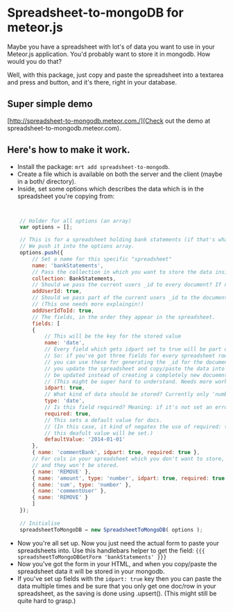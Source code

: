 # Spreadsheet-to-mongoDB for meteor.js

Maybe you have a spreadsheet with lot's of data you want to use in your Meteor.js application. You'd probably want to store it in mongodb. How would you do that?

Well, with this package, just copy and paste the spreadsheet into a textarea and press and button, and it's there, right in your database.

## Super simple demo

[http://spreadsheet-to-mongodb.meteor.com./](Check out the demo at spreadsheet-to-mongodb.meteor.com).

## Here's how to make it work.

- Install the package: `mrt add spreadsheet-to-mongodb`.
- Create a file which is available on both the server and the client (maybe in a both/ directory).
- Inside, set some options which describes the data which is in the spreadsheet you're copying from:
```javascript


	// Holder for all options (an array)
	var options = [];

	// This is for a spreadsheet holding bank statements (if that's what they're called in english).
	// We push it into the options array.
	options.push({
		// Set a name for this specific "spreadsheet"
		name: 'bankStatements',
		// Pass the collection in which you want to store the data inside
		collection: BankStatements,
		// Should we pass the current users _id to every document? If not, just ignore setting this.
		addUserId: true,
		// Should we pass part of the current users _id to the documents _id?
		// (This one needs more explaingin!)
		addUserIdToId: true,
		// The fields, in the order they appear in the spreadsheet.
		fields: [
		{
			// This will be the key for the stored value
			name: 'date',
			// Every field which gets idpart set to true will be part of a hashed _id key for the document.
			// So: if you've got three fields for every spreadsheet row which will always remain constant,
			// you can use these for generating the _id for the document. This will make sure that every time
			// you update the spreadsheet and copy/paste the data into the textarea, the same document will
			// be updated instead of creating a completely new docuemnt.
			// (This might be super hard to understand. Needs more work.)
			idpart: true,
			// What kind of data should be stored? Currently only 'number' and 'date' are supported.
			type: 'date',
			// Is this field required? Meaning: if it's not set an error will be thrown.
			required: true,
			// This sets a default value for docs.
			// (In this case, it kind of negates the use of required: true as if there is no value set then
			// this deafult value will be set.)
			defaultValue: '2014-01-01'
		},
		{ name: 'commentBank', idpart: true, required: true },
		// For cols in your spreadsheet which you don't want to store, just set the name to 'REMOVE'
		// and they won't be stored.
		{ name: 'REMOVE' },
		{ name: 'amount', type: 'number', idpart: true, required: true },
		{ name: 'sum', type: 'number' },
		{ name: 'commentUser' },
		{ name: 'REMOVE' }
		]
	});
	
	// Initialise
	spreadsheetToMongoDB = new SpreadsheetToMongoDB( options );

```
- Now you're all set up. Now you just need the actual form to paste your spreadsheets into. Use this handlebars helper to get the field:
`{{{ spreadsheetToMongoDBGetForm 'bankStatements' }}}`
- Now you've got the form in your HTML, and when you copy/paste the spreadsheet data it will be stored in your mongodb.
- If you've set up fields with the `idpart: true` key then you can paste the data multiple times and be sure that you only get one doc/row in your spreadsheet, as the saving is done using .upsert(). (This might still be quite hard to grasp.)
